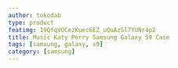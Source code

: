 ```yaml
---
author: tokodab
type: product
featimg: 19QfqVOCezKuec6EZ_uQuAzSl7YUNr4p2
title: Music Katy Perry Samsung Galaxy S9 Case
tags: [samsung, galaxy, s9]
category: [samsung]
---
```


